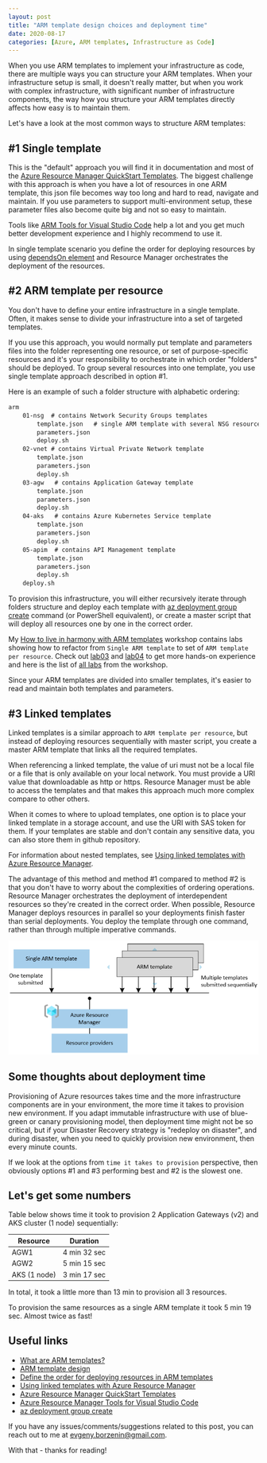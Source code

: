 ```yaml
---
layout: post
title: "ARM template design choices and deployment time"
date: 2020-08-17
categories: [Azure, ARM templates, Infrastructure as Code]
---
```


When you use ARM templates to implement your infrastructure as code, there are multiple ways you can structure your ARM templates. When your infrastructure setup is small, it doesn't really matter, but when you work with complex infrastructure, with significant number of infrastructure components, the way how you structure your ARM templates directly affects how easy is to maintain them.

Let's have a look at the most common ways to structure ARM templates:

## #1 Single template

This is the "default" approach you will find it in documentation and most of the [Azure Resource Manager QuickStart Templates](https://github.com/Azure/azure-quickstart-templates). The biggest challenge with this approach is when you have a lot of resources in one ARM template, this json file becomes way too long and hard to read, navigate and maintain. If you use parameters to support multi-environment setup, these parameter files also become quite big and not so easy to maintain.

Tools like [ARM Tools for Visual Studio Code](https://marketplace.visualstudio.com/items?itemName=msazurermtools.azurerm-vscode-tools) help a lot and you get much better development experience and I highly recommend to use it.

In single template scenario you define the order for deploying resources by using [dependsOn element](https://docs.microsoft.com/en-us/azure/azure-resource-manager/templates/define-resource-dependency#dependson) and Resource Manager orchestrates the deployment of the resources.

## #2 ARM template per resource

You don't have to define your entire infrastructure in a single template. Often, it makes sense to divide your infrastructure into a set of targeted templates.

If you use this approach, you would normally put template and parameters files into the folder representing one resource, or set of purpose-specific resources and it's your responsibility to orchestrate in which order "folders" should be deployed. To group several resources into one template, you use single template approach described in option #1.

Here is an example of such a folder structure with alphabetic ordering:

```txt
arm
    01-nsg  # contains Network Security Groups templates
        template.json   # single ARM template with several NSG resources
        parameters.json
        deploy.sh
    02-vnet # contains Virtual Private Network template
        template.json
        parameters.json
        deploy.sh
    03-agw   # contains Application Gateway template
        template.json
        parameters.json
        deploy.sh
    04-aks   # contains Azure Kubernetes Service template
        template.json
        parameters.json
        deploy.sh
    05-apim  # contains API Management template
        template.json
        parameters.json
        deploy.sh
    deploy.sh
```

To provision this infrastructure, you will either recursively iterate through folders structure and deploy each template with [az deployment group create](https://docs.microsoft.com/en-us/cli/azure/deployment/group?view=azure-cli-latest#az-deployment-group-create) command (or PowerShell equivalent), or create a master script that will deploy all resources one by one in the correct order.

My [How to live in harmony with ARM templates](https://borzenin.com/iac-ws1-labs/) workshop contains labs showing how to refactor from `Single ARM template` to set of `ARM template per resource`. Check out [lab03](https://github.com/evgenyb/iac-meetup/blob/master/workshops/01-how-to-live-in-harmony-with-ARM-templates/labs/lab-03/readme.md) and [lab04](https://github.com/evgenyb/iac-meetup/blob/master/workshops/01-how-to-live-in-harmony-with-ARM-templates/labs/lab-04/readme.md) to get more hands-on experience and here is the list of [all labs](https://github.com/evgenyb/iac-meetup/blob/master/workshops/01-how-to-live-in-harmony-with-ARM-templates/agenda.md) from the workshop.

Since your ARM templates are divided into smaller templates, it's easier to read and maintain both templates and parameters.  

## #3 Linked templates

Linked templates is a similar approach to `ARM template per resource`, but instead of deploying resources sequentially with master script, you create a master ARM template that links all the required templates.

When referencing a linked template, the value of uri must not be a local file or a file that is only available on your local network. You must provide a URI value that downloadable as http or https. Resource Manager must be able to access the templates and that makes this approach much more complex compare to other others.

When it comes to where to upload templates, one option is to place your linked template in a storage account, and use the URI with SAS token for them. If your templates are stable and don't contain any sensitive data, you can also store them in github repository.

For information about nested templates, see [Using linked templates with Azure Resource Manager](https://docs.microsoft.com/en-us/azure/azure-resource-manager/templates/linked-templates).

The advantage of this method and method #1 compared to method #2 is that you don't have to worry about the complexities of ordering operations. Resource Manager orchestrates the deployment of interdependent resources so they're created in the correct order. When possible, Resource Manager deploys resources in parallel so your deployments finish faster than serial deployments. You deploy the template through one command, rather than through multiple imperative commands.

![template-processing](/images/2020-08-17-logo.png)

## Some thoughts about deployment time

Provisioning of Azure resources takes time and the more infrastructure components are in your environment, the more time it takes to provision new environment. If you adapt immutable infrastructure with use of blue-green or canary provisioning model, then deployment time might not be so critical, but if your Disaster Recovery strategy is "redeploy on disaster", and during disaster, when you need to quickly provision new environment, then every minute counts.

If we look at the options from `time it takes to provision` perspective, then obviously options #1 and #3 performing best and #2 is the slowest one.

## Let's get some numbers

Table below shows time it took to provision 2 Application Gateways (v2) and AKS cluster (1 node) sequentially:

Resource | Duration
---------|----------
AGW1     | 4 min 32 sec
AGW2     | 5 min 15 sec
AKS (1 node)     | 3 min 17 sec

In total, it took a little more than 13 min to provision all 3 resources.

To provision the same resources as a single ARM template it took 5 min 19 sec. Almost twice as fast!

## Useful links

* [What are ARM templates?](https://docs.microsoft.com/en-us/azure/azure-resource-manager/templates/overview)
* [ARM template design](https://docs.microsoft.com/en-us/azure/azure-resource-manager/templates/overview#template-design)
* [Define the order for deploying resources in ARM templates](https://docs.microsoft.com/en-us/azure/azure-resource-manager/templates/define-resource-dependency)
* [Using linked templates with Azure Resource Manager](https://docs.microsoft.com/en-us/azure/azure-resource-manager/templates/linked-templates)
* [Azure Resource Manager QuickStart Templates](https://github.com/Azure/azure-quickstart-templates)
* [Azure Resource Manager Tools for Visual Studio Code](https://marketplace.visualstudio.com/items?itemName=msazurermtools.azurerm-vscode-tools)
* [az deployment group create](https://docs.microsoft.com/en-us/cli/azure/deployment/group?view=azure-cli-latest#az-deployment-group-create)

If you have any issues/comments/suggestions related to this post, you can reach out to me at evgeny.borzenin@gmail.com.

With that - thanks for reading!
